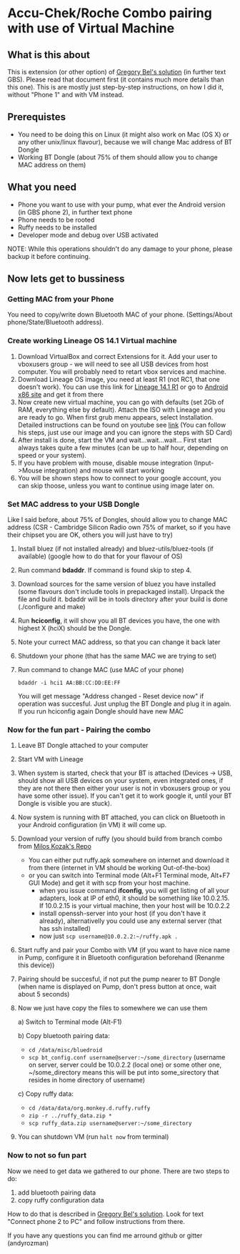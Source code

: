 # Accu-Chek/Roche Combo pairing with use of Virtual Machine 

## What is this about

This is extension (or other option) of [Gregory Bel's solution](https://github.com/gregorybel/combo-pairing) (in further text GBS). Please read that document first (it contains much more details than this one). This is are mostly just step-by-step instructions, on how I did it, without "Phone 1" and with VM instead.

## Prerequistes

- You need to be doing this on Linux (it might also work on Mac (OS X) or any other unix/linux flavour), because we will change Mac address of BT Dongle
- Working BT Dongle (about 75% of them should allow you to change MAC address on them)


## What you need

- Phone you want to use with your pump, what ever the Android version (in GBS phone 2), in further text phone
- Phone needs to be rooted
- Ruffy needs to be installed
- Developer mode and debug over USB activated

NOTE: While this operations shouldn't do any damage to your phone, please backup it before continuing.



## Now lets get to bussiness

### Getting MAC from your Phone

You need to copy/write down Bluetooth MAC of your phone. (Settings/About phone/State/Bluetooth address). 


### Create working Lineage OS 14.1 Virtual machine


1. Download VirtualBox and correct Extensions for it. Add your user to vboxusers group - we will need to see all USB devices from host computer. You will probably need to retart vbox services and machine.
2. Download Lineage OS image, you need at least R1 (not RC1, that one doesn't work). You can use this link for [Lineage 14.1 R1](https://www.fosshub.com/Android-x86.html/cm-x86-14.1-r1.iso) or go to [Android x86 site](http://www.android-x86.org) and get it from there 
3. Now create new virtual machine, you can go with defaults (set 2Gb of RAM, everything else by default). Attach the ISO with Lineage and you are ready to go. When first grub menu appears, select Installation. Detailed instructions can be found on youtube see [link](https://www.youtube.com/watch?v=WnpOL-Gvsxs) (You can follow his steps, just use our image and you can ignore the steps with SD Card)
4. After install is done, start the VM and wait...wait...wait... First start always takes quite a few minutes (can be up to half hour, depending on speed or your system). 
5. If you have problem with mouse, disable mouse integration (Input->Mouse integration) and mouse will start working
6. You will be shown steps how to connect to your google account, you can skip thoose, unless you want to continue using image later on.


### Set MAC address to your USB Dongle

Like I said before, about 75% of Dongles, should allow you to change MAC address (CSR - Cambridge Silicon Radio own 75% of market, so if you have their chipset you are OK, others you will just have to try)

1. Install bluez (if not installed already) and bluez-utils/bluez-tools (if available) (google how to do that for your flavour of OS)
2. Run command **bdaddr**. If command is found skip to step 4.
3. Download sources for the same version of bluez you have installed (some flavours don't include tools in prepackaged install). Unpack the file and build it. bdaddr will be in tools directory after your build is done (./configure and make)
4. Run **hciconfig**, it will show you all BT devices you have, the one with highest X (hciX) should be the Dongle.
5. Note your currect MAC address, so that you can change it back later
6. Shutdown your phone (that has the same MAC we are trying to set)
7. Run command to change MAC (use MAC of your phone)

    ``` bdaddr -i hci1 AA:BB:CC:DD:EE:FF ```

   You will get message "Address changed - Reset device now" if operation was succesful. Just unplug the BT Dongle and plug it in again. If you run hciconfig again Dongle should have new MAC


### Now for the fun part - Pairing the combo

1. Leave BT Dongle attached to your computer
2. Start VM with Lineage
3. When system is started, check that your BT is attached (Devices -> USB, should show all USB devices on your system, even integrated ones, if they are not there then either your user is not in vboxusers group or you have some other issue). If you can't get it to work google it, until your BT Dongle is visible you are stuck).
4. Now system is running with BT attached, you can click on Bluetooth in your Android configuration (in VM) it will come up.
5. Download your version of ruffy (you should build from branch combo from [Milos Kozak's Repo](https://github.com/MilosKozak/ruffy)
	
	- You can either put ruffy.apk somewhere on internet and download it from there (internet in VM should be working Out-of-the-box)
	- or you can switch into Terminal mode (Alt+F1 Terminal mode, Alt+F7 GUI Mode) and get it with scp from your host machine.
		- when you issue command **ifconfig**, you will get listing of all your adapters, look at IP of eth0, it should be something like 10.0.2.15. If 10.0.2.15 is your virtual machine, then your host will be 10.0.2.2
		- install openssh-server into your host (if you don't have it already), alternativelly you could use any external server (that has ssh installed)
	    - now just ```scp username@10.0.2.2:~/ruffy.apk .```
	    
6. Start ruffy and pair your Combo with VM (if you want to have nice name in Pump, configure it in Bluetooth configuration beforehand (Renanme this device))
7. Pairing should be succesful, if not put the pump nearer to BT Dongle (when name is displayed on Pump, don't press button at once, wait about 5 seconds)
8. Now we just have copy the files to somewhere we can use them

	a) Switch to Terminal mode (Alt-F1)
	
	b) Copy bluetooth pairing data:
	- ```cd /data/misc/bluedroid```
	- ```scp bt_config.conf username@server:~/some_directory``` (username on server, server could be 10.0.2.2 (local one) or some other one, ~/some_directory means this will be put into some_sirectory that resides in home directory of username)
		
	c) Copy ruffy data:
	- ```cd /data/data/org.monkey.d.ruffy.ruffy```
	- ```zip -r ../ruffy_data.zip *```
	- ```scp ruffy_data.zip username@server:~/some_directory```
	
9. You can shutdown VM (run ```halt now``` from terminal)	

### Now to not so fun part

Now we need to get data we gathered to our phone. There are two steps to do: 
	
1. add bluetooth pairing data
2. copy ruffy configuration data

How to do that is described in [Gregory Bel's solution](https://github.com/gregorybel/combo-pairing/blob/master/README.md). Look for text "Connect phone 2 to PC" and follow instructions from there.


If you have any questions you can find me arround github or gitter (andyrozman)
